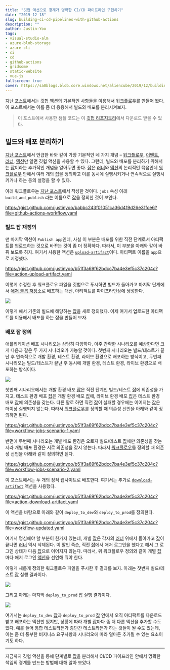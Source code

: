 ```yaml
---
title: "깃헙 액션으로 경계가 명확한 CI/CD 파이프라인 구현하기"
date: "2019-12-18"
slug: building-ci-cd-pipelines-with-github-actions
description: ""
author: Justin-Yoo
tags:
- visual-studio-alm
- azure-blob-storage
- azure-cli
- ci
- cd
- github-actions
- gridsome
- static-website
- vue-js
fullscreen: true
cover: https://sa0blogs.blob.core.windows.net/aliencube/2019/12/building-ci-cd-with-github-actions-00.png
---
```


[지난 포스트](https://blog.aliencube.org/ko/2019/12/13/publishing-static-website-to-azure-blob-storage-via-github-actions/)에서는 [깃헙 액션](https://github.com/features/actions)의 기본적인 사항들을 이용해서 [워크플로우](https://help.github.com/en/actions/automating-your-workflow-with-github-actions/core-concepts-for-github-actions#workflow)를 만들어 봤다. 이 포스트에서는 이를 좀 더 응용해서 빌드와 배포를 분리시켜보자.

> 이 포스트에서 사용한 샘플 코드는 이 [깃헙 리포지토리](https://github.com/devkimchi/PWA-GitHub-Actions-Sample)에서 다운로드 받을 수 있다.

## 빌드와 배포 분리하기

[지난 포스트](https://blog.aliencube.org/ko/2019/12/13/publishing-static-website-to-azure-blob-storage-via-github-actions/)에서 언급한 바와 같이 가장 기본적인 네 가지 개념 – [워크플로우](https://help.github.com/en/actions/automating-your-workflow-with-github-actions/core-concepts-for-github-actions#workflow), [이벤트](https://help.github.com/en/actions/automating-your-workflow-with-github-actions/core-concepts-for-github-actions#event), [러너](https://help.github.com/en/actions/automating-your-workflow-with-github-actions/core-concepts-for-github-actions#runner), [액션](https://help.github.com/en/actions/automating-your-workflow-with-github-actions/core-concepts-for-github-actions#action)만 알면 깃헙 액션을 사용할 수 있다. 그런데, 빌드와 배포를 분리하기 위해서는 [잡](https://help.github.com/en/actions/automating-your-workflow-with-github-actions/core-concepts-for-github-actions#job)이라는 추가적인 개념을 알아두면 좋다. [잡](https://help.github.com/en/actions/automating-your-workflow-with-github-actions/core-concepts-for-github-actions#job)은 [러너](https://help.github.com/en/actions/automating-your-workflow-with-github-actions/core-concepts-for-github-actions#runner)와 [액션](https://help.github.com/en/actions/automating-your-workflow-with-github-actions/core-concepts-for-github-actions#action)의 논리적인 묶음인데 [워크플로우](https://help.github.com/en/actions/automating-your-workflow-with-github-actions/core-concepts-for-github-actions#workflow) 안에서 여러 개의 [잡](https://help.github.com/en/actions/automating-your-workflow-with-github-actions/core-concepts-for-github-actions#job)을 정의하고 이를 동시에 실행시키거나 연속적으로 실행시키거나 하는 등의 설정을 할 수 있다.

아래 워크플로우는 [지난 포스트](https://blog.aliencube.org/ko/2019/12/13/publishing-static-website-to-azure-blob-storage-via-github-actions/)에서 작성한 것이다. `jobs` 속성 아래 `build_and_publish` 라는 이름으로 [잡](https://help.github.com/en/actions/automating-your-workflow-with-github-actions/core-concepts-for-github-actions#job)을 정의한 것이 보인다.

https://gist.github.com/justinyoo/babbc243f01051ca36d419d26e31fce6?file=github-actions-workflow.yaml

### 빌드 잡 재정의

맨 마지막 액션이 `Publish app`인데, 사실 이 부분은 배포를 위한 직전 단계로서 아티팩트를 업로드하는 것으로 바꾸는 것이 좀 더 정확하다. 따라서, 이 부분을 아래와 같이 바꿔 보도록 하자. 여기서 사용한 액션은 [`upload-artifact`](https://github.com/actions/upload-artifact)이다. 아티팩트 이름을 `app`으로 지정했다.

https://gist.github.com/justinyoo/b51f3a69f62bdcc7ba4e3ef5c37c204c?file=action-upload-artifact.yaml

이렇게 수정한 후 워크플로우 파일을 깃헙으로 푸시하면 빌드가 돌아가고 마지막 단계에서 [애저 블롭 저장소](https://docs.microsoft.com/ko-kr/azure/storage/blobs/storage-blobs-introduction?WT.mc_id=aliencubeorg-blog-juyoo)로 배포하는 대신, 아티팩트를 파이프라인상에 생성한다.

![](https://sa0blogs.blob.core.windows.net/aliencube/2019/12/building-ci-cd-with-github-actions-01.png)

이렇게 해서 기존의 빌드에 해당하는 [잡](https://help.github.com/en/actions/automating-your-workflow-with-github-actions/core-concepts-for-github-actions#job)을 새로 정의했다. 이제 여기서 업로드한 아티팩트를 이용해서 배포를 하는 잡을 만들어 보자.

### 배포 잡 정의

애플리케이션 배포 시나리오는 상당히 다양하다. 아주 간략한 시나리오를 예상한다면 크게 다음과 같은 두 가지 시나리오가 가능할 것이다. 첫번째 시나리오는 빌드/테스트가 끝난 후 연속적으로 개발 환경, 테스트 환경, 라이브 환경으로 배포하는 방식이고, 두번째 시나리오는 빌드/테스트가 끝난 후 동시에 개발 환경, 테스트 환경, 라이브 환경으로 배포하는 방식이다.

![](https://sa0blogs.blob.core.windows.net/aliencube/2019/12/building-ci-cd-with-github-actions-02.png)

첫번째 시나리오에서는 개발 환경 배포 [잡](https://help.github.com/en/actions/automating-your-workflow-with-github-actions/core-concepts-for-github-actions#job)은 직전 단계인 빌드/테스트 [잡](https://help.github.com/en/actions/automating-your-workflow-with-github-actions/core-concepts-for-github-actions#job)에 의존성을 가지고, 테스트 환경 배포 [잡](https://help.github.com/en/actions/automating-your-workflow-with-github-actions/core-concepts-for-github-actions#job)은 개발 환경 배포 [잡](https://help.github.com/en/actions/automating-your-workflow-with-github-actions/core-concepts-for-github-actions#job)에, 라이브 환경 배포 [잡](https://help.github.com/en/actions/automating-your-workflow-with-github-actions/core-concepts-for-github-actions#job)은 테스트 환경 배포 [잡](https://help.github.com/en/actions/automating-your-workflow-with-github-actions/core-concepts-for-github-actions#job)에 의존성을 갖는다. 다른 말로 하면 직전 [잡](https://help.github.com/en/actions/automating-your-workflow-with-github-actions/core-concepts-for-github-actions#job)이 실패할 경우에는 이어지는 [잡](https://help.github.com/en/actions/automating-your-workflow-with-github-actions/core-concepts-for-github-actions#job)은 더이상 실행되지 않는다. 따라서 [워크플로우](https://help.github.com/en/actions/automating-your-workflow-with-github-actions/core-concepts-for-github-actions#workflow)를 정의할 때 의존성 선언을 아래와 같이 정의하면 된다.

https://gist.github.com/justinyoo/b51f3a69f62bdcc7ba4e3ef5c37c204c?file=workflow-jobs-scenario-1.yaml

반면에 두번째 시나리오는 개별 배포 환경은 오로지 빌드/테스트 [잡](https://help.github.com/en/actions/automating-your-workflow-with-github-actions/core-concepts-for-github-actions#job)에만 의존성을 갖는지라 개별 배포 환경은 서로 의존성을 갖지 않는다. 따라서 [워크플로우](https://help.github.com/en/actions/automating-your-workflow-with-github-actions/core-concepts-for-github-actions#workflow)를 정의할 때 의존성 선언을 아래와 같이 정의하면 된다.

https://gist.github.com/justinyoo/b51f3a69f62bdcc7ba4e3ef5c37c204c?file=workflow-jobs-scenario-2.yaml

이 포스트에서는 두 개의 정적 웹사이트로 배포한다. 여기서는 추가로 [`download-artifact`](https://github.com/actions/download-artifact) 액션을 사용했다.

https://gist.github.com/justinyoo/b51f3a69f62bdcc7ba4e3ef5c37c204c?file=action-download-artifact.yaml

이 액션을 바탕으로 아래와 같이 `deploy_to_dev`와 `deploy_to_prod`를 정의한다.

https://gist.github.com/justinyoo/b51f3a69f62bdcc7ba4e3ef5c37c204c?file=workflow-updated.yaml

여기서 명심해야 할 부분이 한가지 있는데, 개별 [잡](https://help.github.com/en/actions/automating-your-workflow-with-github-actions/core-concepts-for-github-actions#job)은 각자의 [러너](https://help.github.com/en/actions/automating-your-workflow-with-github-actions/core-concepts-for-github-actions#runner) 위에서 돌아가고 [잡](https://help.github.com/en/actions/automating-your-workflow-with-github-actions/core-concepts-for-github-actions#job)이 끝나면 [러너](https://help.github.com/en/actions/automating-your-workflow-with-github-actions/core-concepts-for-github-actions#runner) 역시 삭제된다. 이 말인 즉슨, 직전 [잡](https://help.github.com/en/actions/automating-your-workflow-with-github-actions/core-concepts-for-github-actions#job)에서 애저 로그인을 했다고 해서 그 로그인 상태가 다음 [잡](https://help.github.com/en/actions/automating-your-workflow-with-github-actions/core-concepts-for-github-actions#job)으로 이어지지 않는다. 따라서, 위 워크플로우 정의와 같이 개별 [잡](https://help.github.com/en/actions/automating-your-workflow-with-github-actions/core-concepts-for-github-actions#job)마다 애저 로그인 [액션](https://help.github.com/en/actions/automating-your-workflow-with-github-actions/core-concepts-for-github-actions#action)을 선언해 줘야 한다.

이렇게 새롭게 정의한 워크플로우 파일을 푸시한 후 결과를 보자. 아래는 첫번째 빌드/테스트 [잡](https://help.github.com/en/actions/automating-your-workflow-with-github-actions/core-concepts-for-github-actions#job) 실행 결과이다.

![](https://sa0blogs.blob.core.windows.net/aliencube/2019/12/building-ci-cd-with-github-actions-03.png)

그리고 아래는 마지막 `deploy_to_prod` [잡](https://help.github.com/en/actions/automating-your-workflow-with-github-actions/core-concepts-for-github-actions#job) 실행 결과이다.

![](https://sa0blogs.blob.core.windows.net/aliencube/2019/12/building-ci-cd-with-github-actions-04.png)

여기서는 `deploy_to_dev` [잡](https://help.github.com/en/actions/automating-your-workflow-with-github-actions/core-concepts-for-github-actions#job)과 `deploy_to_prod` [잡](https://help.github.com/en/actions/automating-your-workflow-with-github-actions/core-concepts-for-github-actions#job) 안에서 오직 아티팩트를 다운로드 받고 배포하는 액션만 있지만, 상황에 따라 개별 [잡](https://help.github.com/en/actions/automating-your-workflow-with-github-actions/core-concepts-for-github-actions#job)마다 좀 더 다른 액션을 추가할 수도 있다. 예를 들어 통합 테스트라든가 종단간 테스트라든가 하는 것들이 될 수도 있는데, 이는 좀 더 풍부한 비지니스 요구사항과 시나리오에 따라 얼마든 추가될 수 있는 요소이기도 하다.

* * *

지금까지 깃헙 액션을 통해 단계별로 [잡](https://help.github.com/en/actions/automating-your-workflow-with-github-actions/core-concepts-for-github-actions#job)을 분리해서 CI/CD 파이프라인 안에서 명확한 책임의 경계를 만드는 방법에 대해 알아 보았다.
